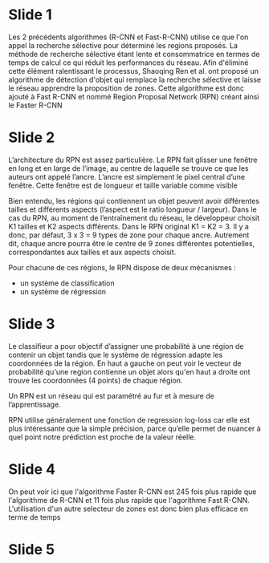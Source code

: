 # Slide 1
Les 2 précédents algorithmes (R-CNN et Fast-R-CNN) utilise ce que l'on appel la recherche sélective pour déterminé les regions proposés. La méthode de recherche sélective étant lente et consommatrice en termes de temps de calcul ce qui réduit les performances du réseau. Afin d'éliminé cette élément ralentissant le processus, Shaoqing Ren et al. ont proposé un algorithme de détection d'objet qui remplace la recherche sélective et laisse le réseau apprendre la proposition de zones.
Cette algorithme est donc ajouté à Fast R-CNN et nommé Region Proposal Network (RPN) créant ainsi le Faster R-CNN

# Slide 2

L’architecture du RPN est assez particulière. Le RPN fait glisser une fenêtre en long et en large de l’image, au centre de laquelle se trouve ce que les auteurs ont appelé l’ancre. L’ancre est simplement le pixel central d’une fenêtre.
Cette fenêtre est de longueur et taille variable comme visible

Bien entendu, les régions qui contiennent un objet peuvent avoir différentes tailles et différents aspects (l’aspect est le ratio longueur / largeur). 
Dans le cas du RPN, au moment de l’entraînement du réseau, le développeur choisit K1 tailles et K2 aspects différents. Dans le RPN original K1 = K2 = 3. 
Il y a donc, par défaut, 3 x 3 = 9 types de zone pour chaque ancre. Autrement dit, chaque ancre pourra être le centre de 9 zones différentes potentielles, correspondantes aux tailles et aux aspects choisit.

Pour chacune de ces régions, le RPN dispose de deux mécanismes :
* un système de classification
* un système de régression

# Slide 3
Le classifieur a pour objectif d’assigner une probabilité à une région de contenir un objet tandis que le système de régression adapte les coordonnées de la région. 
En haut a gauche on peut voir le vecteur de probabilité qu'une region contienne un objet alors qu'en haut a droite ont trouve les coordonnées (4 points) de chaque région.

Un RPN est un réseau qui est paramétré au fur et à mesure de l’apprentissage. 

RPN utilise généralement une fonction de regression log-loss car elle est plus intéressante que la simple précision, parce qu’elle permet de nuancer à quel point notre prédiction est proche de la valeur réelle.

# Slide 4
On peut voir ici que l'algorithme Faster R-CNN est 245 fois plus rapide que l'algorithme de R-CNN et 11 fois plus rapide que l'agorithme Fast R-CNN. L'utilisation d'un autre selecteur de zones est donc bien plus efficace en terme de temps

# Slide 5